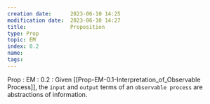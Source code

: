 ```yaml
---
creation date:		2023-06-10 14:25
modification date:	2023-06-10 14:27
title: 				Proposition
type: Prop
topic: EM
index: 0.2
name: 
tags: 
---
```

Prop : EM : 0.2 : Given [[Prop-EM-0.1-Interpretation_of_Observable Process]], the `input` and `output` terms of an `observable process` are abstractions of information.